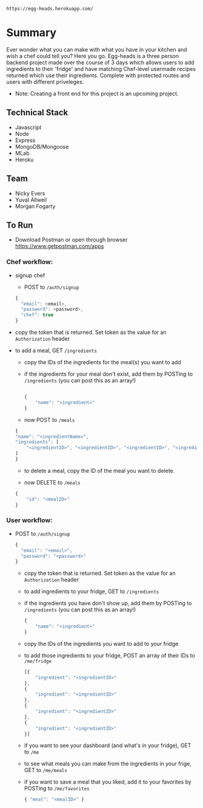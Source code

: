 ```https://egg-heads.herokuapp.com/```

# Summary
Ever wonder what you can make with what you have in your kitchen and wish a chef could tell you? Here you go.
Egg-heads is a three person backend project made over the course of 3 days which allows users to add ingredients to their 'fridge' and have matching Chef-level usermade recipes returned which use their ingredients. Complete with protected routes and users with different priveleges.

* Note: Creating a front end for this project is an upcoming project.

## Technical Stack
* Javascript 
* Node
* Express
* MongoDB/Mongoose
* MLab
* Heroku 

## Team
* Nicky Evers
* Yuval Allweil
* Morgan Fogarty

## To Run
- Download Postman or open through browser
https://www.getpostman.com/apps

### Chef workflow:

- signup chef

    - POST to ```/auth/signup```

    ```js
    { 
      "email": <email>,
      "password": <password>,
      "chef": true 
    }
    ```

- copy the token that is returned. Set token as the value for an ```Authorization``` header

- to add a meal, GET ```/ingredients``` 

    - copy the IDs of the ingredients for the meal(s) you want to add

    - if the ingredients for your meal don't exist, add them by POSTing to ```/ingredients``` (you can post this as an array!)

        ```js

        {
            "name": "<ingredient>"
        }
        ```

    - now POST to ```/meals```
    
    ```js
    { 
    "name": "<ingredientName>",
    "ingredients": [
        "<ingredientID>", "<ingredientID>", "<ingredientID>", "<ingredientID>"
    ]
    }
    ```

    - to delete a meal, copy the ID of the meal you want to delete.

    - now DELETE to ```/meals``` 

    ```js
    {
        "id": "<mealID>"
    }
    ```

### User workflow:

- POST to ```/auth/signup```

    ```js
    { 
      "email": "<email>",
      "password": "<password>"
    }
    ```

    - copy the token that is returned. Set token as the value for an ```Authorization``` header

    - to add ingredients to your fridge, GET to ```/ingredients``` 

    - if the ingredients you have don't show up, add them by POSTing to ```/ingredients``` (you can post this as an array!)

        ```js
        {
            "name": "<ingredient>"
        }
        ```

    - copy the IDs of the ingredients you want to add to your fridge 

    - to add those ingredients to your fridge, POST an array of their IDs to ```/me/fridge```

        ```js
        [{
            "ingredient": "<ingredientID>"
        },
        {
            "ingredient": "<ingredientID>"
        },
        {
            "ingredient": "<ingredientID>"
        },
        {
            "ingredient": "<ingredientID>"
        }]
        ```

    - if you want to see your dashboard (and what's in your fridge), GET to ```/me```

    - to see what meals you can make from the ingredients in your frige, GET to ```/me/meals```

    - if you want to save a meal that you liked, add it to your favorites by POSTing to ```/me/favorites```

        ```js
        { "meal": "<mealID>" }
        ```